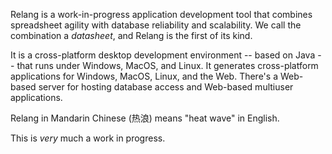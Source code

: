 Relang is a work-in-progress application development tool that combines spreadsheet agility with database reliability and scalability. We call the combination a _datasheet_, and Relang is the first of its kind.

It is a cross-platform desktop development environment -- based on Java -- that runs under Windows, MacOS, and Linux. It generates cross-platform applications for Windows, MacOS, Linux, and the Web. There's a Web-based server for hosting database access and Web-based multiuser applications.

Relang in Mandarin Chinese (热浪) means "heat wave" in English.

This is _very_ much a work in progress.
